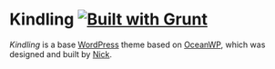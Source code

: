 # Kindling [![Built with Grunt](https://cdn.gruntjs.com/builtwith.png)](http://gruntjs.com/)

*Kindling* is a base [WordPress](http://wordpress.org) theme based on [OceanWP](https://github.com/oceanwp/oceanwp/), which was designed and built by [Nick](https://oceanwp.org/).